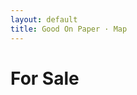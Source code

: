 ```yaml
---
layout: default
title: Good On Paper · Map
---
```


# For Sale

<form action="/charge" method="POST">
  <script
    src="https://checkout.stripe.com/checkout.js" class="stripe-button"
    data-key="pk_test_k6GxiJneftCAzl8wYFHSdemb"
    data-image="/img/documentation/checkout/marketplace.png"
    data-name="Andy McMillan"
    data-description="2 widgets"
    data-amount="2000"
    data-locale="auto">
  </script>
</form>

